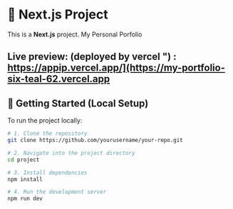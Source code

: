 
# 🚀 Next.js Project

This is a **Next.js** project.
My Personal Porfolio
## Live preview: (deployed by vercel ") : https://appip.vercel.app/](https://my-portfolio-six-teal-62.vercel.app

## 🧠 Getting Started (Local Setup)

To run the project locally:

```bash
# 1. Clone the repository
git clone https://github.com/yourusername/your-repo.git

# 2. Navigate into the project directory
cd project

# 3. Install dependencies
npm install

# 4. Run the development server
npm run dev
